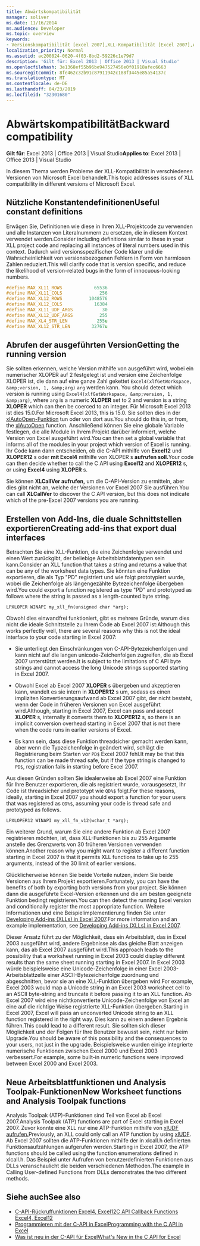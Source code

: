 ```yaml
---
title: Abwärtskompatibilität
manager: soliver
ms.date: 11/16/2014
ms.audience: Developer
ms.topic: overview
keywords:
- Versionskompatibilität [excel 2007],XLL-Kompatibilität [Excel 2007],Abwärtskompatibilität [Excel 2007]
localization_priority: Normal
ms.assetid: ac200824-0620-4f03-8bd2-59226c1e79d7
description: 'Gilt für: Excel 2013 | Office 2013 | Visual Studio'
ms.openlocfilehash: 3e1368ef55b96be947527456e0f01918afec6663
ms.sourcegitcommit: 8fe462c32b91c87911942c188f3445e85a54137c
ms.translationtype: MT
ms.contentlocale: de-DE
ms.lasthandoff: 04/23/2019
ms.locfileid: "32301680"
---
```

# <a name="backward-compatibility"></a><span data-ttu-id="bb04b-104">Abwärtskompatibilität</span><span class="sxs-lookup"><span data-stu-id="bb04b-104">Backward compatibility</span></span>

<span data-ttu-id="bb04b-105">**Gilt für**: Excel 2013 | Office 2013 | Visual Studio</span><span class="sxs-lookup"><span data-stu-id="bb04b-105">**Applies to**: Excel 2013 | Office 2013 | Visual Studio</span></span> 
  
<span data-ttu-id="bb04b-106">In diesem Thema werden Probleme der XLL-Kompatibilität in verschiedenen Versionen von Microsoft Excel behandelt.</span><span class="sxs-lookup"><span data-stu-id="bb04b-106">This topic addresses issues of XLL compatibility in different versions of Microsoft Excel.</span></span>
  
## <a name="useful-constant-definitions"></a><span data-ttu-id="bb04b-107">Nützliche Konstantendefinitionen</span><span class="sxs-lookup"><span data-stu-id="bb04b-107">Useful constant definitions</span></span>

<span data-ttu-id="bb04b-108">Erwägen Sie, Definitionen wie diese in Ihren XLL-Projektcode zu verwenden und alle Instanzen von Literalnummern zu ersetzen, die in diesem Kontext verwendet werden.</span><span class="sxs-lookup"><span data-stu-id="bb04b-108">Consider including definitions similar to these in your XLL project code and replacing all instances of literal numbers used in this context.</span></span> <span data-ttu-id="bb04b-109">Dadurch wird versionsspezifischer Code klarer und die Wahrscheinlichkeit von versionsbezogenen Fehlern in Form von harmlosen Zahlen reduziert.</span><span class="sxs-lookup"><span data-stu-id="bb04b-109">This will clarify code that is version specific, and reduce the likelihood of version-related bugs in the form of innocuous-looking numbers.</span></span>
  
```cpp
#define MAX_XL11_ROWS            65536
#define MAX_XL11_COLS              256
#define MAX_XL12_ROWS          1048576
#define MAX_XL12_COLS            16384
#define MAX_XL11_UDF_ARGS           30
#define MAX_XL12_UDF_ARGS          255
#define MAX_XL4_STR_LEN           255u
#define MAX_XL12_STR_LEN        32767u
```

## <a name="getting-the-running-version"></a><span data-ttu-id="bb04b-110">Abrufen der ausgeführten Version</span><span class="sxs-lookup"><span data-stu-id="bb04b-110">Getting the running version</span></span>

<span data-ttu-id="bb04b-111">Sie sollten erkennen, welche Version mithilfe von ausgeführt wird, wobei ein numerischer XLOPER auf 2 festgelegt ist und version eine Zeichenfolge XLOPER ist, die dann auf eine ganze Zahl gekettet `Excel4(xlfGetWorkspace, &amp;version, 1, &amp;arg)` `arg` werden kann.  </span><span class="sxs-lookup"><span data-stu-id="bb04b-111">You should detect which version is running using  `Excel4(xlfGetWorkspace, &amp;version, 1, &amp;arg)`, where  `arg` is a numeric **XLOPER** set to 2 and version is a string **XLOPER** which can then be coerced to an integer.</span></span> <span data-ttu-id="bb04b-112">Für Microsoft Excel 2013 ist dies 15.0.</span><span class="sxs-lookup"><span data-stu-id="bb04b-112">For Microsoft Excel 2013, this is 15.0.</span></span> <span data-ttu-id="bb04b-113">Sie sollten dies in der [xlAutoOpen-Funktion](xlautoopen.md) tun oder von dort aus.</span><span class="sxs-lookup"><span data-stu-id="bb04b-113">You should do this in, or from, the [xlAutoOpen](xlautoopen.md) function.</span></span> <span data-ttu-id="bb04b-114">Anschließend können Sie eine globale Variable festlegen, die alle Module in Ihrem Projekt darüber informiert, welche Version von Excel ausgeführt wird.</span><span class="sxs-lookup"><span data-stu-id="bb04b-114">You can then set a global variable that informs all of the modules in your project which version of Excel is running.</span></span> <span data-ttu-id="bb04b-115">Ihr Code kann dann entscheiden, ob die C-API mithilfe von **Excel12** und **XLOPER12** s oder **mit Excel4** mithilfe von XLOPER s **aufrufen soll.**</span><span class="sxs-lookup"><span data-stu-id="bb04b-115">Your code can then decide whether to call the C API using **Excel12** and **XLOPER12** s, or using **Excel4** using **XLOPER** s.</span></span>
  
<span data-ttu-id="bb04b-116">Sie können **XLCallVer aufrufen,** um die C-API-Version zu ermitteln, aber dies gibt nicht an, welche der Versionen vor Excel 2007 Sie ausführen.</span><span class="sxs-lookup"><span data-stu-id="bb04b-116">You can call **XLCallVer** to discover the C API version, but this does not indicate which of the pre-Excel 2007 versions you are running.</span></span> 
  
## <a name="creating-add-ins-that-export-dual-interfaces"></a><span data-ttu-id="bb04b-117">Erstellen von Add-Ins, die duale Schnittstellen exportieren</span><span class="sxs-lookup"><span data-stu-id="bb04b-117">Creating add-ins that export dual interfaces</span></span>

<span data-ttu-id="bb04b-118">Betrachten Sie eine XLL-Funktion, die eine Zeichenfolge verwendet und einen Wert zurückgibt, der beliebige Arbeitsblattdatentypen sein kann.</span><span class="sxs-lookup"><span data-stu-id="bb04b-118">Consider an XLL function that takes a string and returns a value that can be any of the worksheet data types.</span></span> <span data-ttu-id="bb04b-119">Sie könnten eine Funktion exportieren, die als Typ "PD" registriert und wie folgt prototypiert wurde, wobei die Zeichenfolge als längengezählte Bytezeichenfolge übergeben wird.</span><span class="sxs-lookup"><span data-stu-id="bb04b-119">You could export a function registered as type "PD" and prototyped as follows where the string is passed as a length-counted byte string.</span></span>
  
`LPXLOPER WINAPI my_xll_fn(unsigned char *arg);`
  
<span data-ttu-id="bb04b-120">Obwohl dies einwandfrei funktioniert, gibt es mehrere Gründe, warum dies nicht die ideale Schnittstelle zu Ihrem Code ab Excel 2007 ist:</span><span class="sxs-lookup"><span data-stu-id="bb04b-120">Although this works perfectly well, there are several reasons why this is not the ideal interface to your code starting in Excel 2007:</span></span>
  
- <span data-ttu-id="bb04b-121">Sie unterliegt den Einschränkungen von C-API-Bytezeichenfolgen und kann nicht auf die langen unicode-Zeichenfolgen zugreifen, die ab Excel 2007 unterstützt werden.</span><span class="sxs-lookup"><span data-stu-id="bb04b-121">It is subject to the limitations of C API byte strings and cannot access the long Unicode strings supported starting in Excel 2007.</span></span>
    
- <span data-ttu-id="bb04b-122">Obwohl Excel ab Excel 2007 **XLOPER** s übergeben und akzeptieren kann, wandelt es sie intern in **XLOPER12** s um, sodass es einen impliziten Konvertierungsaufwand ab Excel 2007 gibt, der nicht besteht, wenn der Code in früheren Versionen von Excel ausgeführt wird.</span><span class="sxs-lookup"><span data-stu-id="bb04b-122">Although, starting in Excel 2007, Excel can pass and accept **XLOPER** s, internally it converts them to **XLOPER12** s, so there is an implicit conversion overhead starting in Excel 2007 that is not there when the code runs in earlier versions of Excel.</span></span>
    
- <span data-ttu-id="bb04b-123">Es kann sein, dass diese Funktion threadsicher gemacht werden kann, aber wenn die Typzeichenfolge in geändert wird, schlägt die Registrierung beim Starten vor  `PD$` Excel 2007 fehl.</span><span class="sxs-lookup"><span data-stu-id="bb04b-123">It may be that this function can be made thread safe, but if the type string is changed to  `PD$`, registration fails in starting before Excel 2007.</span></span>
    
<span data-ttu-id="bb04b-124">Aus diesen Gründen sollten Sie idealerweise ab Excel 2007 eine Funktion für Ihre Benutzer exportieren, die als registriert wurde, vorausgesetzt, Ihr Code ist threadsicher und prototypt wie  `QD%$` folgt.</span><span class="sxs-lookup"><span data-stu-id="bb04b-124">For these reasons, ideally, starting in Excel 2007 you should export a function for your users that was registered as  `QD%$`, assuming your code is thread safe and prototyped as follows.</span></span>
  
`LPXLOPER12 WINAPI my_xll_fn_v12(wchar_t *arg);`
  
<span data-ttu-id="bb04b-125">Ein weiterer Grund, warum Sie eine andere Funktion ab Excel 2007 registrieren möchten, ist, dass XLL-Funktionen bis zu 255 Argumente anstelle des Grenzwerts von 30 früheren Versionen verwenden können.</span><span class="sxs-lookup"><span data-stu-id="bb04b-125">Another reason why you might want to register a different function starting in Excel 2007 is that it permits XLL functions to take up to 255 arguments, instead of the 30 limit of earlier versions.</span></span>
  
<span data-ttu-id="bb04b-126">Glücklicherweise können Sie beide Vorteile nutzen, indem Sie beide Versionen aus Ihrem Projekt exportieren.</span><span class="sxs-lookup"><span data-stu-id="bb04b-126">Fortunately, you can have the benefits of both by exporting both versions from your project.</span></span> <span data-ttu-id="bb04b-127">Sie können dann die ausgeführte Excel-Version erkennen und die am besten geeignete Funktion bedingt registrieren.</span><span class="sxs-lookup"><span data-stu-id="bb04b-127">You can then detect the running Excel version and conditionally register the most appropriate function.</span></span> <span data-ttu-id="bb04b-128">Weitere Informationen und eine Beispielimplementierung finden Sie unter [Developing Add-ins (XLLs) in Excel 2007](https://msdn.microsoft.com/library/aa730920.aspx).</span><span class="sxs-lookup"><span data-stu-id="bb04b-128">For more information and an example implementation, see [Developing Add-ins (XLLs) in Excel 2007](https://msdn.microsoft.com/library/aa730920.aspx).</span></span>
  
<span data-ttu-id="bb04b-129">Dieser Ansatz führt zu der Möglichkeit, dass ein Arbeitsblatt, das in Excel 2003 ausgeführt wird, andere Ergebnisse als das gleiche Blatt anzeigen kann, das ab Excel 2007 ausgeführt wird.</span><span class="sxs-lookup"><span data-stu-id="bb04b-129">This approach leads to the possibility that a worksheet running in Excel 2003 could display different results than the same sheet running starting in Excel 2007.</span></span> <span data-ttu-id="bb04b-130">In Excel 2003 würde beispielsweise eine Unicode-Zeichenfolge in einer Excel 2003-Arbeitsblattzelle einer ASCII-Bytezeichenfolge zuordnung und abgeschnitten, bevor sie an eine XLL-Funktion übergeben wird.</span><span class="sxs-lookup"><span data-stu-id="bb04b-130">For example, Excel 2003 would map a Unicode string in an Excel 2003 worksheet cell to an ASCII byte-string and truncate it before passing it to an XLL function.</span></span> <span data-ttu-id="bb04b-131">Ab Excel 2007 wird eine nichtkonvertierte Unicode-Zeichenfolge von Excel an eine auf die richtige Weise registrierte XLL-Funktion übergeben.</span><span class="sxs-lookup"><span data-stu-id="bb04b-131">Starting in Excel 2007, Excel will pass an unconverted Unicode string to an XLL function registered in the right way.</span></span> <span data-ttu-id="bb04b-132">Dies kann zu einem anderen Ergebnis führen.</span><span class="sxs-lookup"><span data-stu-id="bb04b-132">This could lead to a different result.</span></span> <span data-ttu-id="bb04b-133">Sie sollten sich dieser Möglichkeit und der Folgen für Ihre Benutzer bewusst sein, nicht nur beim Upgrade.</span><span class="sxs-lookup"><span data-stu-id="bb04b-133">You should be aware of this possibility and the consequences to your users, not just in the upgrade.</span></span> <span data-ttu-id="bb04b-134">Beispielsweise wurden einige integrierte numerische Funktionen zwischen Excel 2000 und Excel 2003 verbessert.</span><span class="sxs-lookup"><span data-stu-id="bb04b-134">For example, some built-in numeric functions were improved between Excel 2000 and Excel 2003.</span></span>
  
## <a name="new-worksheet-functions-and-analysis-toolpak-functions"></a><span data-ttu-id="bb04b-135">Neue Arbeitsblattfunktionen und Analysis Toolpak-Funktionen</span><span class="sxs-lookup"><span data-stu-id="bb04b-135">New Worksheet functions and Analysis Toolpak functions</span></span>

<span data-ttu-id="bb04b-136">Analysis Toolpak (ATP)-Funktionen sind Teil von Excel ab Excel 2007.</span><span class="sxs-lookup"><span data-stu-id="bb04b-136">Analysis Toolpak (ATP) functions are part of Excel starting in Excel 2007.</span></span> <span data-ttu-id="bb04b-137">Zuvor konnte eine XLL nur eine ATP-Funktion mithilfe von [xlUDF aufrufen.](xludf.md)</span><span class="sxs-lookup"><span data-stu-id="bb04b-137">Previously, an XLL could only call an ATP function by using [xlUDF](xludf.md).</span></span> <span data-ttu-id="bb04b-138">Ab Excel 2007 sollten die ATP-Funktionen mithilfe der in xlcall.h definierten Funktionsaufzählungen aufgerufen werden.</span><span class="sxs-lookup"><span data-stu-id="bb04b-138">Starting in Excel 2007, the ATP functions should be called using the function enumerations defined in xlcall.h.</span></span> <span data-ttu-id="bb04b-139">Das Beispiel unter Aufrufen von benutzerdefinierten Funktionen aus DLLs veranschaulicht die beiden verschiedenen Methoden.</span><span class="sxs-lookup"><span data-stu-id="bb04b-139">The example in Calling User-defined Functions from DLLs demonstrates the two different methods.</span></span>
  
## <a name="see-also"></a><span data-ttu-id="bb04b-140">Siehe auch</span><span class="sxs-lookup"><span data-stu-id="bb04b-140">See also</span></span>

- [<span data-ttu-id="bb04b-141">C-API-Rückruffunktionen Excel4, Excel12</span><span class="sxs-lookup"><span data-stu-id="bb04b-141">C API Callback Functions Excel4, Excel12</span></span>](c-api-callback-functions-excel4-excel12.md) 
- [<span data-ttu-id="bb04b-142">Programmieren mit der C-API in Excel</span><span class="sxs-lookup"><span data-stu-id="bb04b-142">Programming with the C API in Excel</span></span>](programming-with-the-c-api-in-excel.md)
- [<span data-ttu-id="bb04b-143">Was ist neu in der C-API für Excel</span><span class="sxs-lookup"><span data-stu-id="bb04b-143">What's New in the C API for Excel</span></span>](what-s-new-in-the-c-api-for-excel.md)

